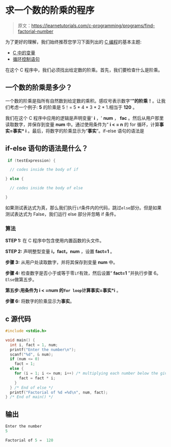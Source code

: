# 求一个数的阶乘的程序

> 原文：<https://learnetutorials.com/c-programming/programs/find-factorial-number>

为了更好的理解，我们始终推荐您学习下面列出的 [C 编程](../ "C programming")的基本主题:

*   [C 中的变量](../../c-programming/variables)
*   [循环控制语句](../../c-programming/loop-control-statements)

在这个 C 程序中，我们必须找出给定数的阶乘。首先，我们要检查什么是阶乘。

## 一个数的阶乘是多少？

一个数的阶乘是指所有自然数到给定数的乘积。感叹号表示数字“**”的阶乘！**。让我们考虑一个例子: **5** 的阶乘是 5！= 5 * 4 * 3 * 2 * 1.相当于 **120** 。

我们在这个 C 程序中应用的逻辑是声明变量' **i** ，' **num** ， **fac** 。然后从用户那里读取数字，并保存到变量 **num** 中。通过使用条件为“ **i < = n** 的 for 循环，计算**事实=事实* i** 。最后，将数字的阶乘显示为“**事实**”。if-else 语句的语法是

## if-else 语句的语法是什么？

```c
 if (testExpression) {

  // codes inside the body of if

} else {

  // codes inside the body of else

} 

```

如果测试表达式为真，那么我们执行`if`条件内的代码，跳过`else`部分。但是如果测试表达式为 False，我们运行 else 部分并忽略 if 条件。

### 算法

**STEP 1:** 在 C 程序中包含使用内置函数的头文件。

**STEP 2:** 声明整型变量 **i，fact，num** ，设置 **fact=1** 。

**步骤 3:** 从用户处读取数字，并将其保存到变量 **num** 中。

**步骤 4:** 检查数字是否小于或等于零`if`有效，然后设置“ **fact=1** ”并执行步骤 6。`Else`做第五步。

**第五步:**用条件为 **i < =num** 的`for loop`计算**事实=事实*i** 。

**步骤 6:** 将数字的阶乘显示为**事实**。

## c 源代码

```c
#include <stdio.h>

void main() {
  int i, fact = 1, num;
  printf("Enter the number\n");
  scanf("%d", & num);
  if (num <= 0)
    fact = 1;
  else {
    for (i = 1; i <= num; i++) /* multiplying each number below the given number to get the factorial */ {
      fact = fact * i;
    }
  } /* End of else */
  printf("Factorial of %d =%d\n", num, fact);
} /* End of main() */

```

## 输出

```c
Enter the number
5

Factorial of 5 =  120 
```